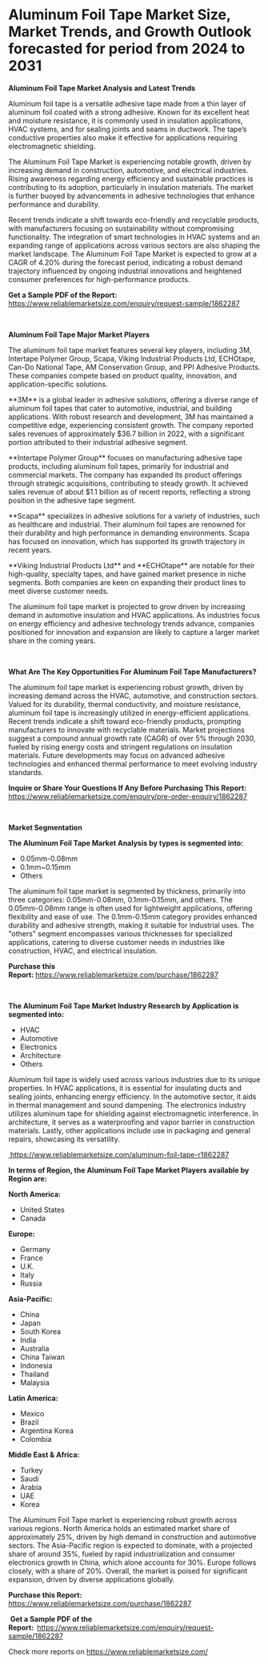 <p><h1>Aluminum Foil Tape Market Size, Market Trends, and Growth Outlook forecasted for period from 2024 to 2031</h1></p><p><strong>Aluminum Foil Tape Market Analysis and Latest Trends</strong></p>
<p><p>Aluminum foil tape is a versatile adhesive tape made from a thin layer of aluminum foil coated with a strong adhesive. Known for its excellent heat and moisture resistance, it is commonly used in insulation applications, HVAC systems, and for sealing joints and seams in ductwork. The tape’s conductive properties also make it effective for applications requiring electromagnetic shielding.</p><p>The Aluminum Foil Tape Market is experiencing notable growth, driven by increasing demand in construction, automotive, and electrical industries. Rising awareness regarding energy efficiency and sustainable practices is contributing to its adoption, particularly in insulation materials. The market is further buoyed by advancements in adhesive technologies that enhance performance and durability.</p><p>Recent trends indicate a shift towards eco-friendly and recyclable products, with manufacturers focusing on sustainability without compromising functionality. The integration of smart technologies in HVAC systems and an expanding range of applications across various sectors are also shaping the market landscape. The Aluminum Foil Tape Market is expected to grow at a CAGR of 4.20% during the forecast period, indicating a robust demand trajectory influenced by ongoing industrial innovations and heightened consumer preferences for high-performance products.</p></p>
<p><strong>Get a Sample PDF of the Report:&nbsp;</strong> <a href="https://www.reliablemarketsize.com/enquiry/request-sample/1862287?utm_campaign=1103&utm_medium=2&utm_source=Github&utm_content=ia&utm_term=07112024&utm_id=aluminum-foil-tape">https://www.reliablemarketsize.com/enquiry/request-sample/1862287</a></p>
<p>&nbsp;</p>
<p><strong>Aluminum Foil Tape Major Market Players</strong></p>
<p><p>The aluminum foil tape market features several key players, including 3M, Intertape Polymer Group, Scapa, Viking Industrial Products Ltd, ECHOtape, Can-Do National Tape, AM Conservation Group, and PPI Adhesive Products. These companies compete based on product quality, innovation, and application-specific solutions.</p><p>**3M** is a global leader in adhesive solutions, offering a diverse range of aluminum foil tapes that cater to automotive, industrial, and building applications. With robust research and development, 3M has maintained a competitive edge, experiencing consistent growth. The company reported sales revenues of approximately $36.7 billion in 2022, with a significant portion attributed to their industrial adhesive segment.</p><p>**Intertape Polymer Group** focuses on manufacturing adhesive tape products, including aluminum foil tapes, primarily for industrial and commercial markets. The company has expanded its product offerings through strategic acquisitions, contributing to steady growth. It achieved sales revenue of about $1.1 billion as of recent reports, reflecting a strong position in the adhesive tape segment.</p><p>**Scapa** specializes in adhesive solutions for a variety of industries, such as healthcare and industrial. Their aluminum foil tapes are renowned for their durability and high performance in demanding environments. Scapa has focused on innovation, which has supported its growth trajectory in recent years.</p><p>**Viking Industrial Products Ltd** and **ECHOtape** are notable for their high-quality, specialty tapes, and have gained market presence in niche segments. Both companies are keen on expanding their product lines to meet diverse customer needs.</p><p>The aluminum foil tape market is projected to grow driven by increasing demand in automotive insulation and HVAC applications. As industries focus on energy efficiency and adhesive technology trends advance, companies positioned for innovation and expansion are likely to capture a larger market share in the coming years.</p></p>
<p>&nbsp;</p>
<p><strong>What Are The Key Opportunities For Aluminum Foil Tape Manufacturers?</strong></p>
<p><p>The aluminum foil tape market is experiencing robust growth, driven by increasing demand across the HVAC, automotive, and construction sectors. Valued for its durability, thermal conductivity, and moisture resistance, aluminum foil tape is increasingly utilized in energy-efficient applications. Recent trends indicate a shift toward eco-friendly products, prompting manufacturers to innovate with recyclable materials. Market projections suggest a compound annual growth rate (CAGR) of over 5% through 2030, fueled by rising energy costs and stringent regulations on insulation materials. Future developments may focus on advanced adhesive technologies and enhanced thermal performance to meet evolving industry standards.</p></p>
<p><strong>Inquire or Share Your Questions If Any Before Purchasing This Report:</strong> <a href="https://www.reliablemarketsize.com/enquiry/pre-order-enquiry/1862287?utm_campaign=1103&utm_medium=2&utm_source=Github&utm_content=ia&utm_term=07112024&utm_id=aluminum-foil-tape">https://www.reliablemarketsize.com/enquiry/pre-order-enquiry/1862287</a></p>
<p>&nbsp;</p>
<p><strong>Market Segmentation</strong></p>
<p><strong>The Aluminum Foil Tape Market Analysis by types is segmented into:</strong></p>
<p><ul><li>0.05mm-0.08mm</li><li>0.1mm~0.15mm</li><li>Others</li></ul></p>
<p><p>The aluminum foil tape market is segmented by thickness, primarily into three categories: 0.05mm-0.08mm, 0.1mm-0.15mm, and others. The 0.05mm-0.08mm range is often used for lightweight applications, offering flexibility and ease of use. The 0.1mm-0.15mm category provides enhanced durability and adhesive strength, making it suitable for industrial uses. The "others" segment encompasses various thicknesses for specialized applications, catering to diverse customer needs in industries like construction, HVAC, and electrical insulation.</p></p>
<p><strong>Purchase this Report:&nbsp;</strong><a href="https://www.reliablemarketsize.com/purchase/1862287?utm_campaign=1103&utm_medium=2&utm_source=Github&utm_content=ia&utm_term=07112024&utm_id=aluminum-foil-tape">https://www.reliablemarketsize.com/purchase/1862287</a></p>
<p>&nbsp;</p>
<p><strong>The Aluminum Foil Tape Market Industry Research by Application is segmented into:</strong></p>
<p><ul><li>HVAC</li><li>Automotive</li><li>Electronics</li><li>Architecture</li><li>Others</li></ul></p>
<p><p>Aluminum foil tape is widely used across various industries due to its unique properties. In HVAC applications, it is essential for insulating ducts and sealing joints, enhancing energy efficiency. In the automotive sector, it aids in thermal management and sound dampening. The electronics industry utilizes aluminum tape for shielding against electromagnetic interference. In architecture, it serves as a waterproofing and vapor barrier in construction materials. Lastly, other applications include use in packaging and general repairs, showcasing its versatility.</p></p>
<p><a href="https://www.reliablemarketsize.com/aluminum-foil-tape-r1862287?utm_campaign=1103&utm_medium=2&utm_source=Github&utm_content=ia&utm_term=07112024&utm_id=aluminum-foil-tape">&nbsp;https://www.reliablemarketsize.com/aluminum-foil-tape-r1862287</a></p>
<p><strong>In terms of Region, the Aluminum Foil Tape Market Players available by Region are:</strong></p>
<p>
    <p> <strong> North America: </strong>
        <ul>
            <li>United States</li>
            <li>Canada</li>
        </ul>
        </p> 
    <p> <strong> Europe: </strong>
        <ul>
            <li>Germany</li>
            <li>France</li>
            <li>U.K.</li>
            <li>Italy</li>
            <li>Russia</li>
        </ul>
        </p> 
    <p> <strong> Asia-Pacific: </strong>
        <ul>
            <li>China</li>
            <li>Japan</li>
            <li>South Korea</li>
            <li>India</li>
            <li>Australia</li>
            <li>China Taiwan</li>
            <li>Indonesia</li>
            <li>Thailand</li>
            <li>Malaysia</li>
        </ul>
        </p> 
    <p> <strong> Latin America: </strong>
        <ul>
            <li>Mexico</li>
            <li>Brazil</li>
            <li>Argentina Korea</li>
            <li>Colombia</li>
        </ul>
        </p> 
    <p> <strong> Middle East & Africa: </strong>
        <ul>
            <li>Turkey</li>
            <li>Saudi</li>
            <li>Arabia</li>
            <li>UAE</li>
            <li>Korea</li>
        </ul>
    </p>
    </p>
<p><p>The Aluminum Foil Tape market is experiencing robust growth across various regions. North America holds an estimated market share of approximately 25%, driven by high demand in construction and automotive sectors. The Asia-Pacific region is expected to dominate, with a projected share of around 35%, fueled by rapid industrialization and consumer electronics growth in China, which alone accounts for 30%. Europe follows closely, with a share of 20%. Overall, the market is poised for significant expansion, driven by diverse applications globally.</p></p>
<p><strong>Purchase this Report: </strong><a href="https://www.reliablemarketsize.com/purchase/1862287?utm_campaign=1103&utm_medium=2&utm_source=Github&utm_content=ia&utm_term=07112024&utm_id=aluminum-foil-tape">https://www.reliablemarketsize.com/purchase/1862287</a></p>
<p>&nbsp;<strong>Get a Sample PDF of the Report:&nbsp;&nbsp;</strong><a href="https://www.reliablemarketsize.com/enquiry/request-sample/1862287?utm_campaign=1103&utm_medium=2&utm_source=Github&utm_content=ia&utm_term=07112024&utm_id=aluminum-foil-tape">https://www.reliablemarketsize.com/enquiry/request-sample/1862287</a></p>
<p><strong></strong></p>
<p>Check more reports on <a href="https://www.reliablemarketsize.com/?utm_campaign=1103&utm_medium=2&utm_source=Github&utm_content=ia&utm_term=07112024&utm_id=aluminum-foil-tape">https://www.reliablemarketsize.com/</a></p>